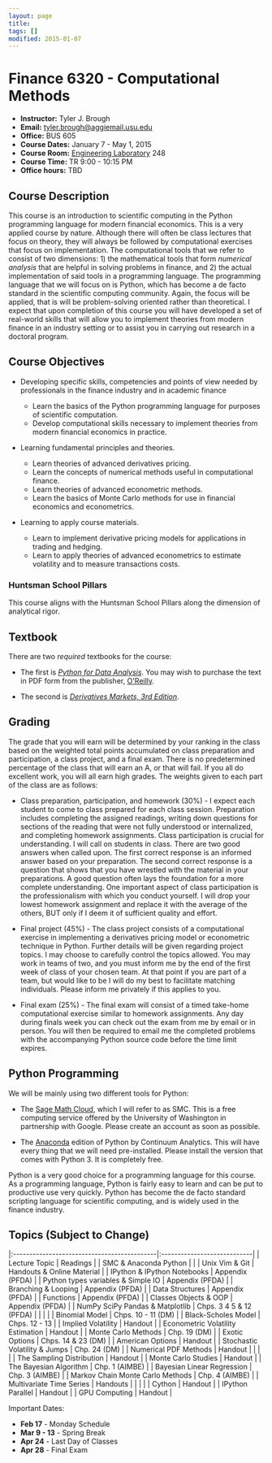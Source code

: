 ```yaml
---
layout: page
title:
tags: []
modified: 2015-01-07
---
```



Finance 6320 - Computational Methods 
====================
* **Instructor:** Tyler J. Brough
* **Email:** <tyler.brough@aggiemail.usu.edu>  
* **Office:** BUS 605
* **Course Dates:** January 7 - May 1, 2015
* **Course Room:** [Engineering Laboratory](http://www.usu.edu/map/index.cfm?id=31) 248 
* **Course Time:** TR 9:00 - 10:15 PM 
* **Office hours:** TBD 



## Course Description 

This course is an introduction to scientific computing in the Python programming language for modern financial economics. This is a very applied course by nature. Although there will often be class lectures that focus on theory, they will always be followed by computational exercises that focus on implementation. The computational tools that we refer to consist of two dimensions: 1) the mathematical tools that form *numerical analysis* that are helpful in solving problems in finance, and 2) the actual implementation of said tools in a programming language. The programming language that we will focus on is Python, which has become a de facto standard in the scientific computing community. Again, the focus will be applied, that is will be problem-solving oriented rather than theoretical. I expect that upon completion of this course you will have developed a set of real-world skills that will allow you to implement theories from modern finance in an industry setting or to assist you in carrying out research in a doctoral program.

## Course Objectives

* Developing specific skills, competencies and points of view needed by professionals in the finance industry and in academic finance
	- Learn the basics of the Python programming language for purposes of scientific computation.
	- Develop computational skills necessary to implement theories from modern financial economics in practice.


* Learning fundamental principles and theories.
	- Learn theories of advanced derivatives pricing.
	- Learn the concepts of numerical methods useful in computational finance.
	- Learn theories of advanced econometric methods.
	- Learn the basics of Monte Carlo methods for use in financial economics and econometrics.


* Learning to apply course materials.
	- Learn to implement derivative pricing models for applications in trading and hedging.
	- Learn to apply theories of advanced econometrics to estimate volatility and to measure transactions costs.


### Huntsman School Pillars

This course aligns with the Huntsman School Pillars along the dimension of analytical rigor.


## Textbook

There are two *required* textbooks for the course:

* The first is *[Python for Data Analysis](http://goo.gl/m9xq9w)*. You may wish to purchase the text in PDF form from the publisher, [O'Reilly](http://goo.gl/0tZBpB).

* The second is *[Derivatives Markets, 3rd Edition](http://goo.gl/RRrDuv)*. 


## Grading

The grade that you will earn will be determined by your ranking in the class based on the weighted total points accumulated on class preparation and participation, a class project, and a final exam. There is no predetermined percentage of the class that will earn an A, or that will fail. If you all do excellent work, you will all earn high grades. The weights given to each part of the class are as follows:

* Class preparation, participation, and homework (30%) - I expect each student to come to class prepared for each class session. Preparation includes completing the assigned readings, writing down questions for sections of the reading that were not fully understood or internalized, and completing homework assignments. Class participation is crucial for understanding. I will call on students in class. There are two good answers when called upon. The first correct response is an informed answer based on your preparation. The second correct response is a question that shows that you have wrestled with the material in your preparations. A good question often lays the foundation for a more complete understanding. One important aspect of class participation is the professionalism with which you conduct yourself. I will drop your lowest homework assignment and replace it with the average of the others, BUT only if I deem it of sufficient quality and effort.


* Final project (45%) - The class project consists of a computational exercise in implementing a derivatives pricing model or econometric technique in Python. Further details will be given regarding project topics. I may choose to carefully control the topics allowed. You may work in teams of two, and you must inform me by the end of the first week of class of your chosen team. At that point if you are part of a team, but would like to be I will do my best to facilitate matching individuals. Please inform me privately if this applies to you.


* Final exam (25%) - The final exam will consist of a timed take-home computational exercise similar to homework assignments. Any day during finals week you can check out the exam from me by email or in person. You will then be required to email me the completed problems with the accompanying Python source code before the time limit expires.


## Python Programming

We will be mainly using two different tools for Python:

* The [Sage Math Cloud](https://cloud.sagemath.com/), which I will refer to as SMC. This is a free computing service offered by the University of Washington in partnership with Google. Please create an account as soon as possible.

* The [Anaconda](https://store.continuum.io/cshop/anaconda) edition of Python by Continuum Analytics. This will have every thing that we will need pre-installed. Please install the version that comes with Python 3. It is completely free.

Python is a very good choice for a programming language for this course. As a programming language, Python is fairly easy to learn and can be put to productive use very quickly. Python has become the de facto standard scripting language for scientific computing, and is widely used in the finance industry. 


## Topics (Subject to Change)

|:--------------------------------------------|:----------------------------|
| Lecture Topic                               | Readings                    |
| SMC & Anaconda Python                       |                             | 
| Unix Vim & Git                              | Handouts & Online Material  |
| IPython & IPython Notebooks                 | Appendix (PFDA)             |
| Python types variables & Simple IO          | Appendix (PFDA)             |
| Branching & Looping                         | Appendix (PFDA)             |
| Data Structures                             | Appendix (PFDA)             |
| Functions                                   | Appendix (PFDA)             |
| Classes Objects & OOP                       | Appendix (PFDA)             |
| NumPy SciPy Pandas & Matplotlib             | Chps. 3 4 5 & 12 (PFDA)     |
|                                             |                             |
| Binomial Model                              | Chps. 10 - 11 (DM)          |
| Black-Scholes Model                         | Chps. 12 - 13               |
| Implied Volatility                          | Handout                     |
| Econometric Volatility Estimation           | Handout                     |
| Monte Carlo Methods                         | Chp. 19 (DM)                |
| Exotic Options                              | Chps. 14 & 23 (DM)          |
| American Options                            | Handout                     |
| Stochastic Volatility & Jumps               | Chp. 24 (DM)                |
| Numerical PDF Methods                       | Handout                     |
|                                             |                             |
| The Sampling Distribution                   | Handout                     |
| Monte Carlo Studies                         | Handout                     |
| The Bayesian Algorithm                      | Chp. 1 (AIMBE)              |
| Bayesian Linear Regression                  | Chp. 3 (AIMBE)              |
| Markov Chain Monte Carlo Methods            | Chp. 4 (AIMBE)              |
| Multivariate Time Series                    | Handouts                    |
|                                             |                             |
| Cython                                      | Handout                     |
| IPython Parallel                            | Handout                     | 
| GPU Computing                               | Handout                     | 



Important Dates:

* **Feb 17** - Monday Schedule
* **Mar 9 - 13** - Spring Break
* **Apr 24** - Last Day of Classes
* **Apr 28** - Final Exam
